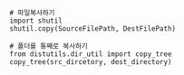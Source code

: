     # 파일복사하기
    import shutil
    shutil.copy(SourceFilePath, DestFilePath)
    
    # 폴더를 통째로 복사하기
    from distutils.dir_util import copy_tree
    copy_tree(src_dircetory, dest_directory)